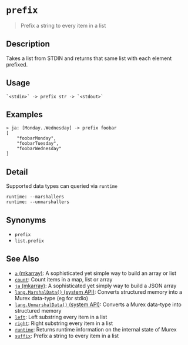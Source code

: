 # `prefix`

> Prefix a string to every item in a list

## Description

Takes a list from STDIN and returns that same list with each element prefixed.

## Usage

    `<stdin>` -> prefix str -> `<stdout>`

## Examples

    » ja: [Monday..Wednesday] -> prefix foobar
    [
        "foobarMonday",
        "foobarTuesday",
        "foobarWednesday"
    ]

## Detail

Supported data types can queried via `runtime`

    runtime: --marshallers
    runtime: --unmarshallers

## Synonyms

- `prefix`
- `list.prefix`

## See Also

- [`a` (mkarray)](./a.md):
  A sophisticated yet simple way to build an array or list
- [`count`](./count.md):
  Count items in a map, list or array
- [`ja` (mkarray)](./ja.md):
  A sophisticated yet simply way to build a JSON array
- [`lang.MarshalData()` (system API)](/apis/lang.MarshalData.md):
  Converts structured memory into a Murex data-type (eg for stdio)
- [`lang.UnmarshalData()` (system API)](/apis/lang.UnmarshalData.md):
  Converts a Murex data-type into structured memory
- [`left`](./left.md):
  Left substring every item in a list
- [`right`](./right.md):
  Right substring every item in a list
- [`runtime`](./runtime.md):
  Returns runtime information on the internal state of Murex
- [`suffix`](./suffix.md):
  Prefix a string to every item in a list
